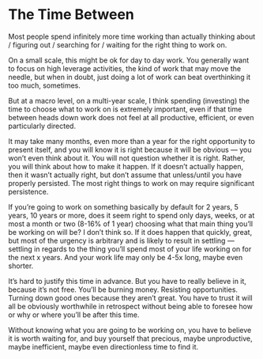 # The Time Between

Most people spend infinitely more time working than actually thinking about / figuring out / searching for / waiting for the right thing to work on.

On a small scale, this might be ok for day to day work. You generally want to focus on high leverage activities, the kind of work that may move the needle, but when in doubt, just doing a lot of work can beat overthinking it too much, sometimes.

But at a macro level, on a multi-year scale, I think spending (investing) the time to choose what to work on is extremely important, even if that time between heads down work does not feel at all productive, efficient, or even particularly directed.

It may take many months, even more than a year for the right opportunity to present itself, and you will know it is right because it will be obvious — you won’t even think about it. You will not question whether it is right. Rather, you will think about how to make it happen. If it doesn’t actually happen, then it wasn’t actually right, but don’t assume that unless/until you have properly persisted. The most right things to work on may require significant persistence.

If you’re going to work on something basically by default for 2 years, 5 years, 10 years or more, does it seem right to spend only days, weeks, or at most a month or two (8-16% of 1 year) choosing what that main thing you’ll be working on will be? I don’t think so. If it does happen that quickly, great, but most of the urgency is arbitrary and is likely to result in settling — settling in regards to the thing you’ll spend most of your life working on for the next x years. And your work life may only be 4-5x long, maybe even shorter.

It’s hard to justify this time in advance. But you have to really believe in it, because it’s not free. You’ll be burning money. Resisting opportunities. Turning down good ones because they aren’t great. You have to trust it will all be obviously worthwhile in retrospect without being able to foresee how or why or where you’ll be after this time.

Without knowing what you are going to be working on, you have to believe it is worth waiting for, and buy yourself that precious, maybe unproductive, maybe inefficient, maybe even directionless time to find it.
